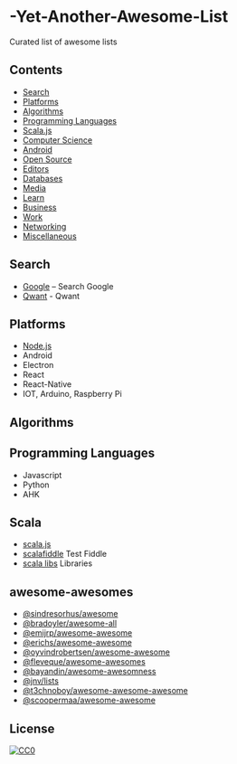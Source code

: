 # -Yet-Another-Awesome-List
Curated list of awesome lists

## Contents

- [Search](#search)
- [Platforms](#platforms)
- [Algorithms](#algorithms)
- [Programming Languages](#programming-languages)
- [Scala.js](#scala)
- [Computer Science](#computer-science)
- [Android](#android)
- [Open Source](#open-source)
- [Editors](#editors)
- [Databases](#databases)
- [Media](#media)
- [Learn](#learn)
- [Business](#business)
- [Work](#work)
- [Networking](#networking)
- [Miscellaneous](#miscellaneous)

## Search

* [Google](https://www.google.com/) – Search Google
* [Qwant](https://www.qwant.com/) - Qwant

## Platforms

* [Node.js](https://github.com/sindresorhus/awesome-nodejs)
* Android
* Electron
* React
* React-Native
* IOT, Arduino, Raspberry Pi

## Algorithms


## Programming Languages

* Javascript
* Python
* AHK

## Scala

* [scala.js](https://www.scala-js.org/)
* [scalafiddle](https://scalafiddle.io/) Test Fiddle
* [scala libs](https://www.scala-js.org/libraries/facades.html) Libraries

## awesome-awesomes

- [@sindresorhus/awesome](https://github.com/sindresorhus/awesome)
- [@bradoyler/awesome-all](https://github.com/bradoyler/awesome-all)
- [@emijrp/awesome-awesome](https://github.com/emijrp/awesome-awesome)
- [@erichs/awesome-awesome](https://github.com/erichs/awesome-awesome)
- [@oyvindrobertsen/awesome-awesome](https://github.com/oyvindrobertsen/awesome-awesome)
- [@fleveque/awesome-awesomes](https://github.com/fleveque/awesome-awesomes)
- [@bayandin/awesome-awesomness](https://github.com/bayandin/awesome-awesomeness)
- [@jnv/lists](https://github.com/jnv/lists)
- [@t3chnoboy/awesome-awesome-awesome](https://github.com/t3chnoboy/awesome-awesome-awesome)
- [@scoopermaa/awesome-awesome](https://github.com/coopermaa/awesome-awesome)


## License

[![CC0](http://i.creativecommons.org/p/zero/1.0/88x31.png)](http://creativecommons.org/publicdomain/zero/1.0/)
